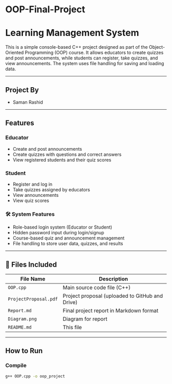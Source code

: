 # OOP-Final-Project
# Learning Management System

This is a simple console-based C++ project designed as part of the Object-Oriented Programming (OOP) course. It allows educators to create quizzes and post announcements, while students can register, take quizzes, and view announcements. The system uses file handling for saving and loading data.

---

##  Project By
- Saman Rashid

---

## Features

### Educator
- Create and post announcements
- Create quizzes with questions and correct answers
- View registered students and their quiz scores

### Student
- Register and log in
- Take quizzes assigned by educators
- View announcements
- View quiz scores

### 🛠 System Features
- Role-based login system (Educator or Student)
- Hidden password input during login/signup
- Course-based quiz and announcement management
- File handling to store user data, quizzes, and results

---

## 🧾 Files Included

| File Name          | Description                                 |
|--------------------|---------------------------------------------|
| `OOP.cpp`          | Main source code file (C++)                 |
| `ProjectProposal.pdf` | Project proposal (uploaded to GitHub and Drive) |
| `Report.md`           |Final project report in Markdown format|
|`Diagram.png`     | Diagram for report|
| `README.md`        | This file                                   |

---

## How to Run

### Compile
```bash
g++ OOP.cpp -o oop_project
